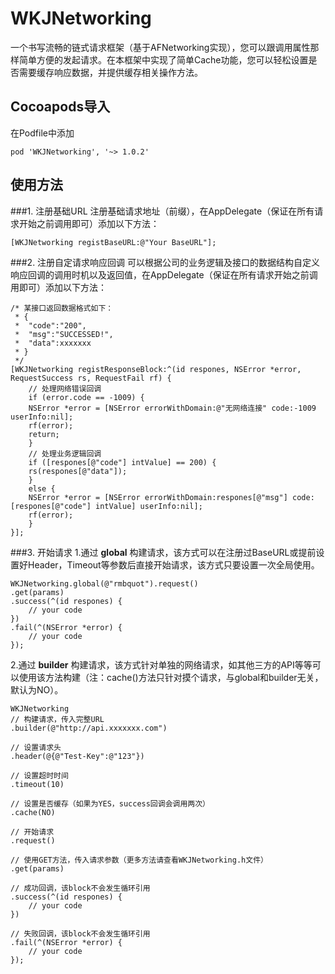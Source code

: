 # WKJNetworking
一个书写流畅的链式请求框架（基于AFNetworking实现），您可以跟调用属性那样简单方便的发起请求。在本框架中实现了简单Cache功能，您可以轻松设置是否需要缓存响应数据，并提供缓存相关操作方法。

## Cocoapods导入
在Podfile中添加

	pod 'WKJNetworking', '~> 1.0.2'

## 使用方法
###1. 注册基础URL
注册基础请求地址（前缀），在AppDelegate（保证在所有请求开始之前调用即可）添加以下方法：
	
	[WKJNetworking registBaseURL:@"Your BaseURL"];
		
###2. 注册自定请求响应回调
可以根据公司的业务逻辑及接口的数据结构自定义响应回调的调用时机以及返回值，在AppDelegate（保证在所有请求开始之前调用即可）添加以下方法：
		
	/* 某接口返回数据格式如下：
	 * {
	 * 	"code":"200",
	 *	"msg":"SUCCESSED!", 
	 *	"data":xxxxxxx
	 * }
	 */
	[WKJNetworking registResponseBlock:^(id respones, NSError *error, RequestSuccess rs, RequestFail rf) {
		// 处理网络错误回调
   		if (error.code == -1009) {
   		NSError *error = [NSError errorWithDomain:@"无网络连接" code:-1009 userInfo:nil];
 		rf(error);
   		return;
  		}
 		// 处理业务逻辑回调
   		if ([respones[@"code"] intValue] == 200) {
   		rs(respones[@"data"]);
   		}
  		else {
   		NSError *error = [NSError errorWithDomain:respones[@"msg"] code:[respones[@"code"] intValue] userInfo:nil];
		rf(error);
  		}
   	}];
	
###3. 开始请求
1.通过 **global** 构建请求，该方式可以在注册过BaseURL或提前设置好Header，Timeout等参数后直接开始请求，该方式只要设置一次全局使用。

	WKJNetworking.global(@"rmbquot").request()
    .get(params)
    .success(^(id respones) {
        // your code
    })
   	.fail(^(NSError *error) {
        // your code
    });

2.通过 **builder** 构建请求，该方式针对单独的网络请求，如其他三方的API等等可以使用该方法构建（注：cache()方法只针对摸个请求，与global和builder无关，默认为NO）。
	
	WKJNetworking
    // 构建请求，传入完整URL
    .builder(@"http://api.xxxxxxx.com")
    
    // 设置请求头
    .header(@{@"Test-Key":@"123"})
    
    // 设置超时时间
    .timeout(10)
    
    // 设置是否缓存（如果为YES，success回调会调用两次）
    .cache(NO)
    
    // 开始请求
    .request()
    
    // 使用GET方法，传入请求参数（更多方法请查看WKJNetworking.h文件）
    .get(params)
    
    // 成功回调，该block不会发生循环引用
    .success(^(id respones) {
        // your code
    })
    
    // 失败回调，该block不会发生循环引用
    .fail(^(NSError *error) {
        // your code
    });